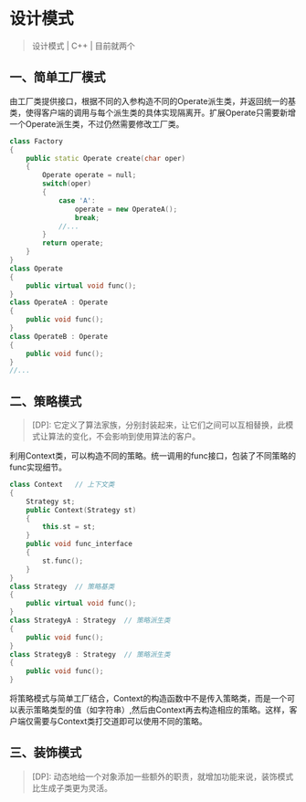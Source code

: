 # 设计模式

>设计模式 | C++ | 目前就两个

## 一、简单工厂模式
由工厂类提供接口，根据不同的入参构造不同的Operate派生类，并返回统一的基类，使得客户端的调用与每个派生类的具体实现隔离开。扩展Operate只需要新增一个Operate派生类，不过仍然需要修改工厂类。

```C++
class Factory
{
    public static Operate create(char oper)
    {
        Operate operate = null;
        switch(oper)
        {
            case 'A':
                operate = new OperateA();
                break;
            //...
        }
        return operate;
    }
}
class Operate
{
    public virtual void func();
}
class OperateA : Operate
{
    public void func();
}
class OperateB : Operate
{
    public void func();
}
//...
```
## 二、策略模式

>\[DP]: 它定义了算法家族，分别封装起来，让它们之间可以互相替换，此模式让算法的变化，不会影响到使用算法的客户。

利用Context类，可以构造不同的策略。统一调用的func接口，包装了不同策略的func实现细节。
```C++
class Context   // 上下文类
{
    Strategy st;
    public Context(Strategy st)
    {
        this.st = st;
    }
    public void func_interface
    {
        st.func();
    }
}
class Strategy  // 策略基类
{
    public virtual void func();
}
class StrategyA : Strategy  // 策略派生类
{
    public void func();
}
class StrategyB : Strategy  // 策略派生类
{
    public void func();
}
```
将策略模式与简单工厂结合，Context的构造函数中不是传入策略类，而是一个可以表示策略类型的值（如字符串）,然后由Context再去构造相应的策略。这样，客户端仅需要与Context类打交道即可以使用不同的策略。

## 三、装饰模式
>\[DP]: 动态地给一个对象添加一些额外的职责，就增加功能来说，装饰模式比生成子类更为灵活。



